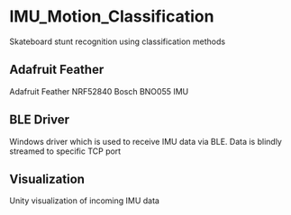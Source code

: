 # IMU_Motion_Classification
Skateboard stunt recognition using classification methods 

## Adafruit Feather
Adafruit Feather NRF52840 
Bosch BNO055 IMU

## BLE Driver
Windows driver which is used to receive IMU data via BLE. Data is blindly streamed to specific TCP port

## Visualization
Unity visualization of incoming IMU data
